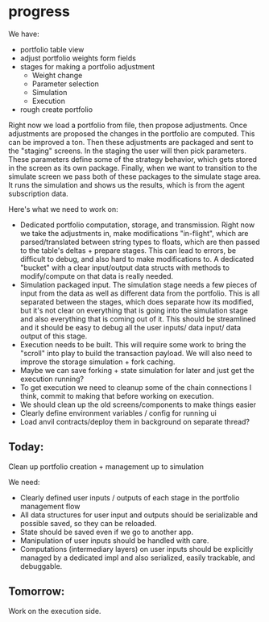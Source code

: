 # progress

We have:
- portfolio table view
- adjust portfolio weights form fields
- stages for making a portfolio adjustment
    - Weight change
    - Parameter selection
    - Simulation
    - Execution
- rough create portfolio


Right now we load a portfolio from file, then propose adjustments. Once adjustments are proposed the changes in the portfolio are computed.
This can be improved a ton. Then these adjustments are packaged and sent to the "staging" screens. In the staging the user will then pick
parameters. These parameters define some of the strategy behavior, which gets stored in the screen as its own package. Finally, when we want to transition to the simulate screen we pass both of these packages to the simulate stage area. It runs the simulation and shows us the results, which is from the agent subscription data.


Here's what we need to work on:
- Dedicated portfolio computation, storage, and transmission. Right now we take the adjustments in, make modifications "in-flight", which are parsed/translated between string types to floats, which are then passed to the table's deltas + prepare stages. This can lead to errors, be difficult to debug, and also hard to make modifications to. A dedicated "bucket" with a clear input/output data structs with methods to modify/compute on that data is really needed.
- Simulation packaged input. The simulation stage needs a few pieces of input from the data as well as different data from the portfolio. This is all separated between the stages, which does separate how its modified, but it's not clear on everything that is going into the simulation stage and also everything that is coming out of it. This should be streamlined and it should be easy to debug all the user inputs/ data input/ data output of this stage.
- Execution needs to be built. This will require some work to bring the "scroll" into play to build the transaction payload. We will also need to improve the storage simulation + fork caching.
- Maybe we can save forking + state simulation for later and just get the execution running?
- To get execution we need to cleanup some of the chain connections I think, commit to making that before working on execution.
- We should clean up the old screens/components to make things easier
- Clearly define environment variables / config for running ui
- Load anvil contracts/deploy them in background on separate thread?

## Today:
Clean up portfolio creation + management up to simulation

We need:
- Clearly defined user inputs / outputs of each stage in the portfolio management flow
- All data structures for user input and outputs should be serializable and possible saved, so they can be reloaded.
- State should be saved even if we go to another app.
- Manipulation of user inputs should be handled with care.
- Computations (intermediary layers) on user inputs should be explicitly managed by a dedicated impl and also serialized, easily trackable, and debuggable.


## Tomorrow:
Work on the execution side.